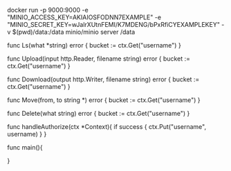 docker run -p 9000:9000 -e "MINIO_ACCESS_KEY=AKIAIOSFODNN7EXAMPLE" -e "MINIO_SECRET_KEY=wJalrXUtnFEMI/K7MDENG/bPxRfiCYEXAMPLEKEY" -v $(pwd)/data:/data minio/minio server /data






func Ls(what *string) error {
	bucket := ctx.Get("username")
}

func Upload(input http.Reader, filename string) error {
	bucket := ctx.Get("username")
}

func Download(output http.Writer, filename string) error {
	bucket := ctx.Get("username")
}

func Move(from, to string *) error {
	bucket := ctx.Get("username")
}

func Delete(what string) error {
	bucket := ctx.Get("username")
}

func handleAuthorize(ctx *Context){
	if success {
		ctx.Put("username", username)
	}
}

func main(){

}